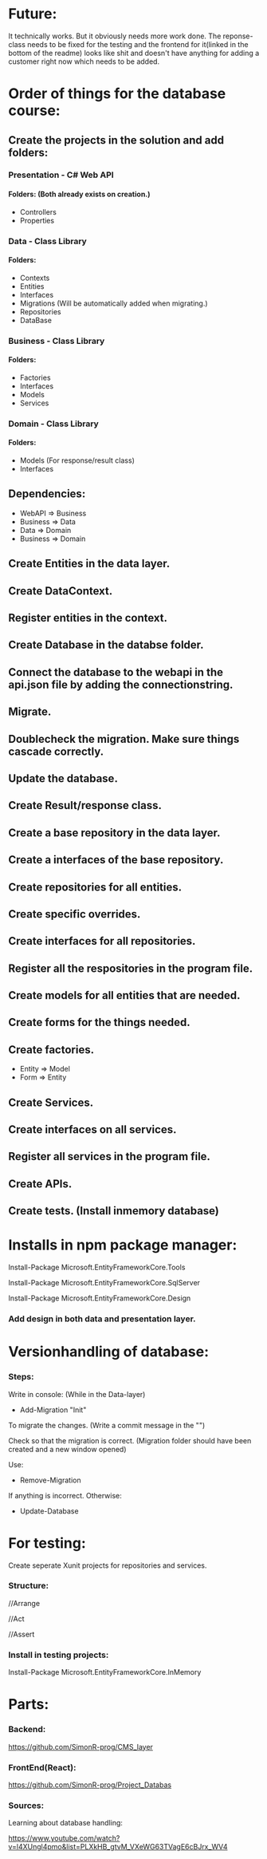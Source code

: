 # Future:

It technically works. But it obviously needs more work done. The reponse-class needs to be fixed for the testing and the frontend for it(linked in the bottom of the readme) looks like shit and doesn't have anything for adding a customer right now which needs to be added.

# Order of things for the database course:
## Create the projects in the solution and add folders:

### Presentation - C# Web API
#### Folders: (Both already exists on creation.)
- Controllers
- Properties

### Data - Class Library
#### Folders:
- Contexts
- Entities
- Interfaces
- Migrations (Will be automatically added when migrating.)
- Repositories
- DataBase

### Business - Class Library
#### Folders:
- Factories
- Interfaces
- Models
- Services

### Domain - Class Library
#### Folders:
- Models (For response/result class)
- Interfaces

## Dependencies:
- WebAPI => Business
- Business => Data
- Data => Domain
- Business => Domain

## Create Entities in the data layer.
## Create DataContext.
## Register entities in the context.
## Create Database in the databse folder.
## Connect the database to the webapi in the api.json file by adding the connectionstring.
## Migrate.
## Doublecheck the migration. Make sure things cascade correctly.
## Update the database.
## Create Result/response class.
## Create a base repository in the data layer.
## Create a interfaces of the base repository.
## Create repositories for all entities.
## Create specific overrides.
## Create interfaces for all repositories.
## Register all the respositories in the program file.
## Create models for all entities that are needed.
## Create forms for the things needed.
## Create factories.
- Entity => Model
- Form => Entity
## Create Services.
## Create interfaces on all services.
## Register all services in the program file.
## Create APIs.

## Create tests. (Install inmemory database)













# Installs in npm package manager:

Install-Package Microsoft.EntityFrameworkCore.Tools

Install-Package Microsoft.EntityFrameworkCore.SqlServer

Install-Package Microsoft.EntityFrameworkCore.Design

### Add design in both data and presentation layer.

# Versionhandling of database:

### Steps: 

Write in console: (While in the Data-layer)

- Add-Migration "Init"

To migrate the changes. (Write a commit message in the "")

Check so that the migration is correct. (Migration folder should have been created and a new window opened)

Use:

- Remove-Migration

If anything is incorrect. Otherwise:

- Update-Database


# For testing:

Create seperate Xunit projects for repositories and services.


### Structure:

//Arrange

//Act

//Assert


### Install in testing projects:

Install-Package Microsoft.EntityFrameworkCore.InMemory































# Parts:

### Backend:

https://github.com/SimonR-prog/CMS_layer

### FrontEnd(React):

https://github.com/SimonR-prog/Project_Databas

### Sources:

Learning about database handling: 

https://www.youtube.com/watch?v=l4XUngl4pmo&list=PLXkHB_gtvM_VXeWG63TVagE6cBJrx_WV4

